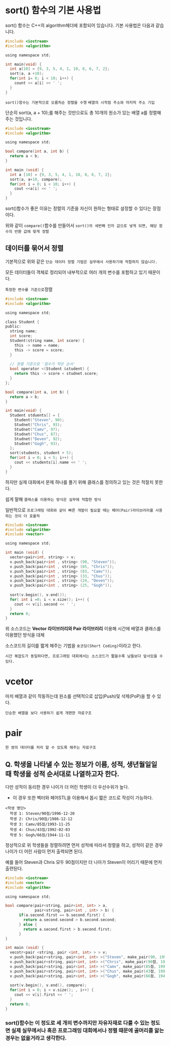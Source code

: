 # sort() 함수의 기본 사용법

sort() 함수는 C++의 algorithm헤더에 포함되어 있습니다. 기본 사용법은 다음과 같습니다.

```C
#include <iostream>
#include <algorithm>

using namespace std;

int main(void) {
  int a[10] = {9, 3, 5, 4, 1, 10, 8, 6, 7, 2};
  sort(a, a +10);
  for(int i= 0; i < 10; i++) {
    count << a[i] << ' ';
  }
}   
```
`sort()함수는 기본적으로 오름차순 정렬을 수헹`
`배열의 시작점 주소와 마지막 주소 기입`

단순히 sort(a, a + 10);를 해주는 것만으로도 총 10개의 원소가 있는 배열 a를 정렬해주는 것입니다. 

```C
#include <iosstream>
#include <algorithm>

using namespace std; 

bool compare(int a, int b) {
  return a < b;
}

int main (void) {
  int a [10] = {9, 3, 5, 4, 1, 10, 8, 6, 7, 2};
  sort(a, a+10, compare);
  for(int i = 0; i < 10; i++) {
    cout <<a[i] << ' ';
  }
}
```

sort()함수가 좋은 이유는 정렬의 기준을 자신이 원하는 형태로 설정할 수 있다는 장점이다. 

위와 같이 `compare()`함수를 만들어서 `sort()의 세번째 인자 값으로 넣게 되면, 해당 함수의 반환 값에 맞게 정렬`

## 데이터를 묶어서 정렬
기본적으로 위와 같은 `단순 데이터 정렬 기법은 실무에서 사용하기에 적합하지 않습니다.` 

모든 데이터들이 객체로 정리되어 내부적으로 여러 개의 변수를 포함하고 있기 때문이다. 

`특정한 변수를 기준으로`정렬

```C
#include <iostream>
#include <algorithm>

using namespace std;

class Student {
public:
  string name;
  int score;
  Student(string name, int score) {
    this -> name = name;
    this -> score = score;
  }
  
  // 정렬 기준으로 '점수가 작은 순서'
  bool operator <(Student &student) {
    return this -> score < studnet.score;
  }
};

bool compare(int a, int b) {
  return a > b; 
}

int main(void) {
  Student stduents[] = {
    Student("Steven", 90);
    Studnet("Chris", 93);
    Studnet("Camv", 97);
    Studnet("Chus", 87);
    Studnet("Deven", 92);
    Studnet("Gogh", 93);
  };
  sort(students, student + 5);
  for(int i = 0; i < 5; i++) {
    cout << students[i].name << ' ';
  }
} 
```

하지만 실제 대회에서 문제 하나를 풀기 위해 클래스를 정의하고 있는 것은 적절치 못한다.

쉽게 말해 `클래스를 이용하는 방식은 실무에 적합한 방식`

일반적으로 `프로그래밍 대회와 같이 빠른 개발이 필요할 때는 페어(Pair)라이브러리를 사용하는 것이 더 효율적`

```C
#include <iostream>
#include <algorithm>
#include <vector>

using namespace std;

int main (void) {
  vector<pair<int, string> > v;
  v.push_back(pair<int , string> (90, "Steven"));
  v.push_back(pair<int , string> (85, "Chris"));
  v.push_back(pair<int , string> (83, "Camv"));
  v.push_back(pair<int , string> (33, "Chus"));
  v.push_back(pair<int , string> (24, "Deven"));
  v.push_back(pair<int , string> (25, "Gogh"));
  
  sort(v.begin(), v.end());
  for( int i =0; i < v.size(); i++) {
    cout << v[i].second << ' ';
  }
  return 0;
}
```

위 소스코드는 __Vector 라이브러리와 Pair 라이브러리__ 이용해 시간에 배열과 클래스를 이용했던 방식을 대체

소스코드의 길이를 짧게 해주는 기법을 `숏코딩(Short Coding)`이라고 한다. 

`시간 복잡도가 동일하다면, 프로그래밍 대회에서는 소스코드가 짧을수록 남들보다 앞서있을 수 있다.`

# vcetor
마치 배열과 같이 작동하는데 원소를 선택적으로 삽입(Push)및 삭제(PoP)을 할 수 있다.

`단순한 배열을 보다 사용하기 쉽게 개편한 자료구조` 

# pair 
`한 쌍의 데이터를 처리 할 수 있도록 해주는 자료구조`

## Q. 학생을 나타낼 수 있는 정보가 이름, 성적, 생년월일일 때 학생을 성적 순서대로 나열하고자 한다.

다만 성적이 동리한 경우 나이가 더 어린 학생이 더 우선수위가 높다.

  - 이 경우 또한 벡터와 페어STL을 이용해서 몹시 짧은 코드로 작성이 가능하다.

```
<학생 명단>
  학생 1: Steven/90점/1996-12-20
  학생 2: Chris/90점/1986-12-12  
  학생 3: Camv/85점/1993-11-25
  학생 4: Chus/43점/1992-02-03
  학생 5: Gogh/66점/1944-11-11
```

정상적으로 위 학생들을 정렬하려면 먼저 성적에 따라서 정렬을 하고, 성적이 같은 경우 나이가 더 어린 사람이 먼저 출력되면 된다. 

예를 들어 Steven과 Chris 모두 90점이지만 더 나아가 Steven이 어리기 때문에 먼저 출련된다.
```C
#include <iostream>
#include <vector>
#include <algorithm>

using namespace std; 

bool compare(pair<string, pair<int, int> > a,
             pair<string, pair<int , int> > b) {
      if(a.second.first == b.second.first) {
        return a.second.second > b.second.second;
      } else {
        return a.second.first > b.second.first;
      }
}

int main (void) {
  vecotr<pair <string, pair <int, int> > > v;
  v.push_back(pair<string, pair<int, int> >("Steven", make_pair(90, 19961220)));
  v.push_back(pair<string, pair<int, int> >("Chris", make_pair(90점, 19861212)));
  v.push_back(pair<string, pair<int, int> >("Camv", make_pair(85점, 19931125)));
  v.push_back(pair<string, pair<int, int> >("Chus", make_pair(43점, 19920203)));
  v.push_back(pair<string, pair<int, int> >("Gogh", make_pair(66점, 19441111)));
  
  sort(v.begin(), v.end(), compare);
  for(int i = 0; i < v.size(); , i++) {
    cout << v[i].first << ' ';
  }
  return 0;
}
```
### sort()함수는 이 정도로 세 개의 변수까지만 자유자재로 다룰 수 있는 정도면 실제 실무에서나 혹은 프로그래밍 대회에서나 정렬 때문에 골머리를 앓는 경우는 없을거라고 생각한다.
